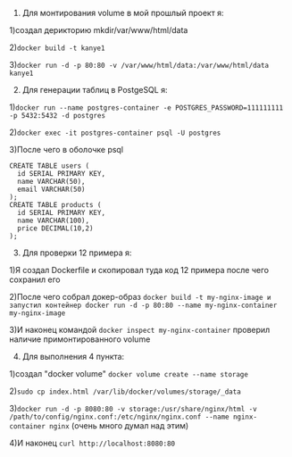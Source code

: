 1. Для монтирования volume в мой прошлый проект я:


1)создал дерикторию mkdir/var/www/html/data

2)```docker build -t kanye1```

3)```docker run -d -p 80:80 -v /var/www/html/data:/var/www/html/data kanye1```


2. Для генерации таблиц в PostgeSQL я:


1)```docker run --name postgres-container -e POSTGRES_PASSWORD=111111111 -p 5432:5432 -d postgres```

2)```docker exec -it postgres-container psql -U postgres```

3)После чего в оболочке psql
```
CREATE TABLE users (
  id SERIAL PRIMARY KEY,
  name VARCHAR(50),
  email VARCHAR(50)
);
CREATE TABLE products (
  id SERIAL PRIMARY KEY,
  name VARCHAR(100),
  price DECIMAL(10,2)
);
```
3. Для проверки 12 примера я:


1)Я создал Dockerfile и скопировал туда код 12 примера после чего сохранил его

2)После чего собрал докер-образ ```docker build -t my-nginx-image и запустил контейнер docker run -d -p 80:80 --name my-nginx-container my-nginx-image```

3)И наконец командой ```docker inspect my-nginx-container``` проверил наличие примонтированного volume


4. Для выполнения 4 пункта:



1)создал "docker volume" ```docker volume create --name storage```

2)```sudo cp index.html /var/lib/docker/volumes/storage/_data```

3)```docker run -d -p 8080:80 -v storage:/usr/share/nginx/html -v /path/to/config/nginx.conf:/etc/nginx/nginx.conf --name nginx-container nginx``` (очень много думал над этим)

4)И наконец ```curl http://localhost:8080:80```

